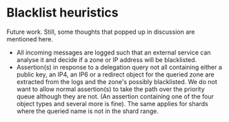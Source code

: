 # Blacklist heuristics

Future work. Still, some thoughts that popped up in discussion are mentioned here.

- All incoming messages are logged such that an external service can analyse it and decide if a zone
  or IP address will be blacklisted.
- Assertion(s) in response to a delegation query not all containing either a public key, an IP4, an
  IP6 or a redirect object for the queried zone are extracted from the logs and the zone's possibly
  blacklisted. We do not want to allow normal assertion(s) to take the path over the priority queue
  although they are not. (An assertion containing one of the four object types and several more is
  fine). The same applies for shards where the queried name is not in the shard range.